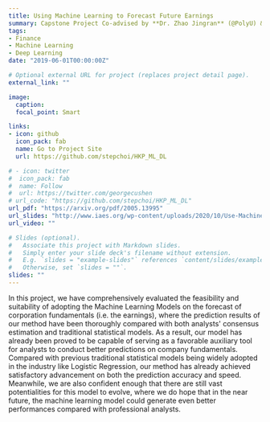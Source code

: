 ```yaml
---
title: Using Machine Learning to Forecast Future Earnings
summary: Capstone Project Co-advised by **Dr. Zhao Jingran** (@PolyU) & **Mr. Stephen Choi** (@LORA Technologies)
tags:
- Finance
- Machine Learning
- Deep Learning
date: "2019-06-01T00:00:00Z"

# Optional external URL for project (replaces project detail page).
external_link: ""

image:
  caption: 
  focal_point: Smart

links:
- icon: github
  icon_pack: fab
  name: Go to Project Site
  url: https://github.com/stepchoi/HKP_ML_DL

# - icon: twitter
#  icon_pack: fab
#  name: Follow
#  url: https://twitter.com/georgecushen
# url_code: "https://github.com/stepchoi/HKP_ML_DL"
url_pdf: "https://arxiv.org/pdf/2005.13995"
url_slides: "http://www.iaes.org/wp-content/uploads/2020/10/Use-Machine-Learning-to-Forecast-Future-Earnings.pdf"
url_video: ""

# Slides (optional).
#   Associate this project with Markdown slides.
#   Simply enter your slide deck's filename without extension.
#   E.g. `slides = "example-slides"` references `content/slides/example-slides.md`.
#   Otherwise, set `slides = ""`.
slides: ""
---
```


In this project, we have comprehensively evaluated the feasibility and suitability of adopting the Machine Learning Models on the forecast of corporation fundamentals (i.e. the earnings), where the prediction results of our method have been thoroughly compared with both analysts' consensus estimation and traditional statistical models. As a result, our model has already been proved to be capable of serving as a favorable auxiliary tool for analysts to conduct better predictions on company fundamentals. Compared with previous traditional statistical models being widely adopted in the industry like Logistic Regression, our method has already achieved satisfactory advancement on both the prediction accuracy and speed. Meanwhile, we are also confident enough that there are still vast potentialities for this model to evolve, where we do hope that in the near future, the machine learning model could generate even better performances compared with professional analysts.

